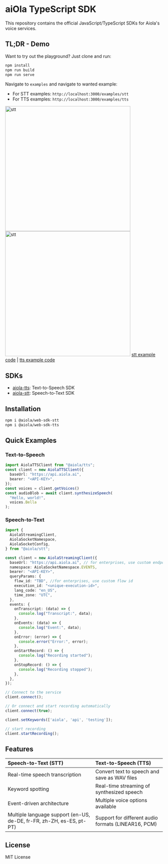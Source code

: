# aiOla TypeScript SDK


This repository contains the official JavaScript/TypeScript SDKs for Aiola's voice services.


## TL;DR - Demo

Want to try out the playground? Just clone and run:

```bash
npm install
npm run build
npm run serve
```
Navigate to `examples` and navigate to wanted example:
   - For STT examples: `http://localhost:3000/examples/stt`
   - For TTS examples: `http://localhost:3000/examples/tts`

<img src="https://github.com/user-attachments/assets/1b97d1f8-64ad-454a-81b9-c76d82e2de58
" alt="stt" width="400"> <img src="https://github.com/user-attachments/assets/1745bf3b-ac9c-43a9-a783-7608c34e490e
" alt="stt" width="400">
[stt example code](https://github.com/aiola-lab/aiola-ts-client-sdk/tree/main/examples/stt-demo) | [tts example code](https://github.com/aiola-lab/aiola-ts-client-sdk/tree/main/examples/tts-demo)
## SDKs

- [aiola-tts](libs/tts/README.md): Text-to-Speech SDK
- [aiola-stt](libs/stt/README.md): Speech-to-Text SDK

## Installation

```bash
npm i @aiola/web-sdk-stt
npm i @aiola/web-sdk-tts
```

## Quick Examples

### Text-to-Speech
```typescript
import AiolaTTSClient from "@aiola/tts";
const client = new AiolaTTSClient({
  baseUrl: "https://api.aiola.ai",
  bearer: "<API-KEY>",
});
const voices = client.getVoices()
const audioBlob = await client.synthesizeSpeech(
  "Hello, world!",
  voices.Bella
);
```

### Speech-to-Text
```typescript
import {
  AiolaStreamingClient,
  AiolaSocketNamespace,
  AiolaSocketConfig,
} from "@aiola/stt";

const client = new AiolaStreamingClient({
  baseUrl: "https://api.aiola.ai", // for enterprises, use custom endpoint 
  namespace: AiolaSocketNamespace.EVENTS,
  bearer: "<API-KEY>",
  queryParams: {
    flow_id: "TBD", //for enterprises, use custom flow id
    execution_id: "<unique-execution-id>",
    lang_code: "en_US",
    time_zone: "UTC",
  },
  events: {
    onTranscript: (data) => {
      console.log("Transcript:", data);
    },
    onEvents: (data) => {
      console.log("Event:", data);
    },
    onError: (error) => {
      console.error("Error:", error);
    },
    onStartRecord: () => {
      console.log("Recording started");
    },
    onStopRecord: () => {
      console.log("Recording stopped");
    },
  },
});

// Connect to the service
client.connect();

// Or connect and start recording automatically
client.connect(true);

client.setKeywords(['aiola', 'api', 'testing']);

// start recording
client.startRecording();
```

## Features

| Speech-to-Text (STT)                                      | Text-to-Speech (TTS)                                  |
|:----------------------------------------------------------|:------------------------------------------------------|
| Real-time speech transcription                            | Convert text to speech and save as WAV files          |
| Keyword spotting                                          | Real-time streaming of synthesized speech             |
| Event-driven architecture                                 | Multiple voice options available                      |
| Multiple language support (en-US, de-DE, fr-FR, zh-ZH, es-ES, pt-PT)                                                          | Support for different audio formats (LINEAR16, PCM)   |


## License

MIT License
